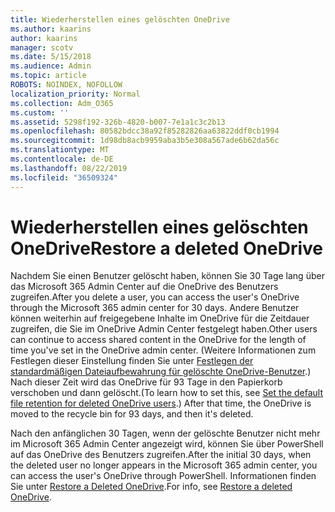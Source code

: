 ```yaml
---
title: Wiederherstellen eines gelöschten OneDrive
ms.author: kaarins
author: kaarins
manager: scotv
ms.date: 5/15/2018
ms.audience: Admin
ms.topic: article
ROBOTS: NOINDEX, NOFOLLOW
localization_priority: Normal
ms.collection: Adm_O365
ms.custom: ''
ms.assetid: 5298f192-326b-4820-b007-7e1a1c3c2b13
ms.openlocfilehash: 80582bdcc38a92f85282826aa63822ddf0cb1994
ms.sourcegitcommit: 1d98db8acb9959aba3b5e308a567ade6b62da56c
ms.translationtype: MT
ms.contentlocale: de-DE
ms.lasthandoff: 08/22/2019
ms.locfileid: "36509324"
---
```

# <a name="restore-a-deleted-onedrive"></a><span data-ttu-id="5d5ee-102">Wiederherstellen eines gelöschten OneDrive</span><span class="sxs-lookup"><span data-stu-id="5d5ee-102">Restore a deleted OneDrive</span></span>

<span data-ttu-id="5d5ee-103">Nachdem Sie einen Benutzer gelöscht haben, können Sie 30 Tage lang über das Microsoft 365 Admin Center auf die OneDrive des Benutzers zugreifen.</span><span class="sxs-lookup"><span data-stu-id="5d5ee-103">After you delete a user, you can access the user's OneDrive through the Microsoft 365 admin center for 30 days.</span></span> <span data-ttu-id="5d5ee-104">Andere Benutzer können weiterhin auf freigegebene Inhalte im OneDrive für die Zeitdauer zugreifen, die Sie im OneDrive Admin Center festgelegt haben.</span><span class="sxs-lookup"><span data-stu-id="5d5ee-104">Other users can continue to access shared content in the OneDrive for the length of time you've set in the OneDrive admin center.</span></span> <span data-ttu-id="5d5ee-105">(Weitere Informationen zum Festlegen dieser Einstellung finden Sie unter [Festlegen der standardmäßigen Dateiaufbewahrung für gelöschte OneDrive-Benutzer](https://go.microsoft.com/fwlink/?linkid=874267).) Nach dieser Zeit wird das OneDrive für 93 Tage in den Papierkorb verschoben und dann gelöscht.</span><span class="sxs-lookup"><span data-stu-id="5d5ee-105">(To learn how to set this, see [Set the default file retention for deleted OneDrive users](https://go.microsoft.com/fwlink/?linkid=874267).) After that time, the OneDrive is moved to the recycle bin for 93 days, and then it's deleted.</span></span>
  
<span data-ttu-id="5d5ee-106">Nach den anfänglichen 30 Tagen, wenn der gelöschte Benutzer nicht mehr im Microsoft 365 Admin Center angezeigt wird, können Sie über PowerShell auf das OneDrive des Benutzers zugreifen.</span><span class="sxs-lookup"><span data-stu-id="5d5ee-106">After the initial 30 days, when the deleted user no longer appears in the Microsoft 365 admin center, you can access the user's OneDrive through PowerShell.</span></span> <span data-ttu-id="5d5ee-107">Informationen finden Sie unter [Restore a Deleted OneDrive](https://go.microsoft.com/fwlink/?linkid=874269).</span><span class="sxs-lookup"><span data-stu-id="5d5ee-107">For info, see [Restore a deleted OneDrive](https://go.microsoft.com/fwlink/?linkid=874269).</span></span>
  


